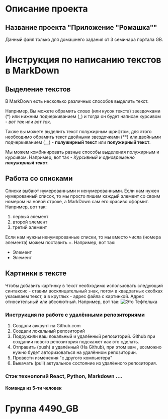 # Описание проекта
## Название проекта "Приложение "Ромашка""

Данный файл только для домашнего задания от 3 семинара портала GB.
# Инструкция по написанию текстов в MarkDown

## Выделение текстов

В MarkDown есть несколько различных способов выделить текст. 

Например, Вы можете обрамить слово (или кусок текста) звездочками (*) или нижним подчеркиванием (_) и тогда он будет написан курсивом - *вот так* или _вот так_.

Также вы можете выделить текст полужирным шрифтом, для этого необходимо обрамить текст двойными звездочками (**) или двойными подчеркиванием (__) - **полужирный текст** или __полужирный текст__.

Мы можем комбинировать разные способы выделения полужирным и курсивом. Например, вот так - _Курсивный и одновременно **полужирный текст**_.

## Работа со списками

Списки выбают нумерованными и ненумерованными. Если нам нужен нумерованный список, то мы просто пишем каждый элемент со своим номером на новой строке, а MarkDown сам его красиво оформит. Например, вот так:
1. первый элемент
2. второй элемент
3. третий элемент

Если нам нужны ненумерованные списки, то мы вместо числа (номера элемента) можем поставить +. Например, вот так:
+ Элемент
+ Элемент

## Картинки в тексте

Чтобы добавить картинку в текст необходимо использовать следующий синтаксис - ставим восклицательный знак, потом в квадратных скобках указываем текст, а в круглых - адрес файла с картинкой. Адрес относительный или абсолютный. Например, вот так:
![Это Тефтелька](Teftelka.jpg)

### Инструкция по работе с удалёнными репозиториями

1. Создали аккаунт на Github.com
2. Создали локальный репозиторий
3. Подружили ваш локальный и удалённый репозиторий. Github при создании нового репозитория подскажет как это сделать.
4. Отправить (push) в удалённый (На Github), при этом вам , возможно нужно будет авторизоваться на удалённом репозитории.
5. Провести изменения "с другого компьютера" 
6. Выкачать (pull) актуальное состояние из удалённого репозитория.

### Стэк технологий React, Python, Markdown ....
#### Команда из 5-ти человек

# Группа 4490_GB
